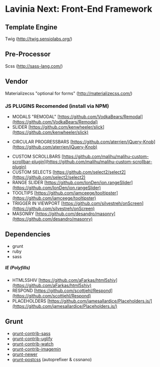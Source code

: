# Lavinia Next: Front-End Framework

## Template Engine

Twig (http://twig.sensiolabs.org/)

## Pre-Processor

Scss (http://sass-lang.com/) 

## Vendor

Materializecss "optional for forms" (http://materializecss.com/)

### JS PLUGINS Recomended (install via NPM)
* MODALS "REMODAL" [https://github.com/VodkaBears/Remodal](https://github.com/VodkaBears/Remodal)
* SLIDER [https://github.com/kenwheeler/slick](https://github.com/kenwheeler/slick)
<!--* ANIMATED PROGRESSBARS [https://github.com/minddust/bootstrap-progressbar](https://github.com/minddust/bootstrap-progressbar)-->
* CIRCULAR PROGRESSBARS [https://github.com/aterrien/jQuery-Knob](https://github.com/aterrien/jQuery-Knob)
<!--* DATE PICKER [https://github.com/eternicode/bootstrap-datepicker](https://github.com/eternicode/bootstrap-datepicker)-->
* CUSTOM SCROLLBARS [https://github.com/malihu/malihu-custom-scrollbar-plugin](https://github.com/malihu/malihu-custom-scrollbar-plugin)
* CUSTOM SELECTS [https://github.com/select2/select2](https://github.com/select2/select2)
* RANGE SLIDER [https://github.com/IonDen/ion.rangeSlider](https://github.com/IonDen/ion.rangeSlider)
* TOOLTIPS [https://github.com/iamceege/tooltipster](https://github.com/iamceege/tooltipster)
* TRIGGER IN VIEWPORT [https://github.com/silvestreh/onScreen](https://github.com/silvestreh/onScreen)
* MASONRY [https://github.com/desandro/masonry](https://github.com/desandro/masonry)

## Dependencies
* grunt
* ruby
* sass

##### IE (Polyfills)
* HTML5SHIV [https://github.com/aFarkas/html5shiv](https://github.com/aFarkas/html5shiv)
* RESPOND [https://github.com/scottjehl/Respond](https://github.com/scottjehl/Respond)
* PLACEHOLDERS [https://github.com/jamesallardice/Placeholders.js/](https://github.com/jamesallardice/Placeholders.js/)
  

## Grunt
* [grunt-contrib-sass](https://github.com/gruntjs/grunt-contrib-sass)
* [grunt-contrib-uglify](https://github.com/gruntjs/grunt-contrib-uglify)
* [grunt-contrib-watch](https://github.com/gruntjs/grunt-contrib-watch)
* [grunt-contrib-imagemin](https://github.com/gruntjs/grunt-contrib-imagemin)
* [grunt-newer](https://github.com/tschaub/grunt-newer)
* [grunt-postcss](https://github.com/nDmitry/grunt-postcss) (autoprefixer & cssnano)
